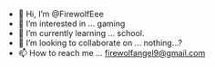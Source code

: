 - 👋 Hi, I’m @FirewolfEee
- 👀 I’m interested in ... gaming
- 🌱 I’m currently learning ... school.
- 💞️ I’m looking to collaborate on ... nothing...?
- 📫 How to reach me ... firewolfangel9@gmail.com

<!---
FirewolfEee/FirewolfEee is a ✨ special ✨ repository because its `README.md` (this file) appears on your GitHub profile.
You can click the Preview link to take a look at your changes.
--->
